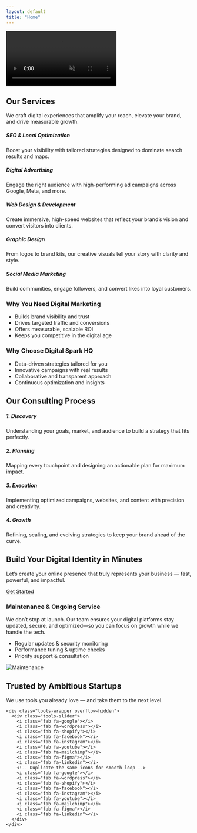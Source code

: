 ```yaml
---
layout: default
title: "Home"
---
```


<!-- Hero Section -->
<section id="hero" class="position-relative">
<video 
  id="heroVideo"
  autoplay 
  muted 
  loop 
  playsinline 
  preload="auto" 
  class="w-100 vh-100 object-fit-cover" 
  disablepictureinpicture 
  controlslist="nodownload nofullscreen noremoteplayback"
>
  <source src="{{ '/assets/videos/hero.mp4' | relative_url }}" type="video/mp4">
</video>
    <div class="scroll-down text-center position-absolute bottom-0 start-50 translate-middle-x mb-4">
    <a href="#services" class="text-white"><i class="fa fa-angle-down fa-2x"></i></a>
  </div>
</section>

<!-- Services Section -->
<section id="services" class="py-5 text-white text-center position-relative">
  <div class="container fade-in">
    <h2 class="fw-bold gradient-text mb-4">Our Services</h2>
    <p class="lead mb-5">We craft digital experiences that amplify your reach, elevate your brand, and drive measurable growth.</p>
    <div class="row justify-content-center g-4">
      <div class="col-md-4 col-sm-6">
        <div class="p-4 bg-dark rounded-4 h-100 service-card fade-in">
          <i class="fa fa-search fa-2x mb-3 text-primary"></i>
          <h5>SEO & Local Optimization</h5>
          <p>Boost your visibility with tailored strategies designed to dominate search results and maps.</p>
        </div>
      </div>
      <div class="col-md-4 col-sm-6">
        <div class="p-4 bg-dark rounded-4 h-100 service-card fade-in">
          <i class="fa fa-bullhorn fa-2x mb-3 text-primary"></i>
          <h5>Digital Advertising</h5>
          <p>Engage the right audience with high-performing ad campaigns across Google, Meta, and more.</p>
        </div>
      </div>
      <div class="col-md-4 col-sm-6">
        <div class="p-4 bg-dark rounded-4 h-100 service-card fade-in">
          <i class="fa fa-bullhorn fa-2x mb-3 text-primary"></i>
          <h5>Web Design & Development</h5>
          <p>Create immersive, high-speed websites that reflect your brand’s vision and convert visitors into clients.</p>
        </div>
      </div>
      <div class="col-md-4 col-sm-6">
        <div class="p-4 bg-dark rounded-4 h-100 service-card fade-in">
          <i class="fa fa-bullhorn fa-2x mb-3 text-primary"></i>
          <h5>Graphic Design</h5>
          <p>From logos to brand kits, our creative visuals tell your story with clarity and style.</p>
        </div>
      </div>
      <div class="col-md-4 col-sm-6">
        <div class="p-4 bg-dark rounded-4 h-100 service-card fade-in">
          <i class="fa fa-bullhorn fa-2x mb-3 text-primary"></i>
          <h5>Social Media Marketing</h5>
          <p>Build communities, engage followers, and convert likes into loyal customers.</p>
        </div>
      </div>
    </div>
  </div>
</section>

<!-- Why Digital Marketing vs Why Digital Spark HQ -->
<section id="why-digital" class="py-5 position-relative text-white">
  <div class="container fade-in">
    <div class="row align-items-center g-5">
      <div class="col-lg-6">
        <h3 class="fw-bold gradient-text mb-3">Why You Need Digital Marketing</h3>
        <ul class="list-unstyled">
          <li><i class="fa fa-check text-primary me-2"></i> Builds brand visibility and trust</li>
          <li><i class="fa fa-check text-primary me-2"></i> Drives targeted traffic and conversions</li>
          <li><i class="fa fa-check text-primary me-2"></i> Offers measurable, scalable ROI</li>
          <li><i class="fa fa-check text-primary me-2"></i> Keeps you competitive in the digital age</li>
        </ul>
      </div>
      <div class="col-lg-6">
        <h3 class="fw-bold gradient-text mb-3">Why Choose Digital Spark HQ</h3>
        <ul class="list-unstyled">
          <li><i class="fa fa-bolt text-primary me-2"></i> Data-driven strategies tailored for you</li>
          <li><i class="fa fa-lightbulb text-primary me-2"></i> Innovative campaigns with real results</li>
          <li><i class="fa fa-users text-primary me-2"></i> Collaborative and transparent approach</li>
          <li><i class="fa fa-chart-line text-primary me-2"></i> Continuous optimization and insights</li>
        </ul>
      </div>
    </div>
  </div>
</section>

<!-- Consulting Process -->
<section id="process" class="py-5 text-center text-white position-relative">
  <div class="container fade-in">
    <h2 class="fw-bold gradient-text mb-5">Our Consulting Process</h2>
    <div class="row g-4">
      <div class="col-md-3">
        <div class="process-step p-4 bg-dark rounded-4 h-100 fade-in">
          <i class="fa fa-comments fa-2x mb-3 text-primary"></i>
          <h5>1. Discovery</h5>
          <p>Understanding your goals, market, and audience to build a strategy that fits perfectly.</p>
        </div>
      </div>
      <div class="col-md-3">
        <div class="process-step p-4 bg-dark rounded-4 h-100 fade-in">
          <i class="fa fa-pencil-alt fa-2x mb-3 text-primary"></i>
          <h5>2. Planning</h5>
          <p>Mapping every touchpoint and designing an actionable plan for maximum impact.</p>
        </div>
      </div>
      <div class="col-md-3">
        <div class="process-step p-4 bg-dark rounded-4 h-100 fade-in">
          <i class="fa fa-cogs fa-2x mb-3 text-primary"></i>
          <h5>3. Execution</h5>
          <p>Implementing optimized campaigns, websites, and content with precision and creativity.</p>
        </div>
      </div>
      <div class="col-md-3">
        <div class="process-step p-4 bg-dark rounded-4 h-100 fade-in">
          <i class="fa fa-sync-alt fa-2x mb-3 text-primary"></i>
          <h5>4. Growth</h5>
          <p>Refining, scaling, and evolving strategies to keep your brand ahead of the curve.</p>
        </div>
      </div>
    </div>
  </div>
</section>

<!-- Build Your Digital Identity CTA -->
<section id="build-identity" class="py-5 text-center text-white position-relative">
  <div class="container fade-in">
    <h2 class="fw-bold gradient-text mb-4">Build Your Digital Identity in Minutes</h2>
    <p class="gradient-text mb-4">Let’s create your online presence that truly represents your business — fast, powerful, and impactful.</p>
    <a href="{{ '/contact' | relative_url }}" class="btn btn-primary px-4 py-2 rounded-pill">Get Started</a>
  </div>
</section>

<!-- Maintenance & Service -->
<section id="maintenance" class="py-5 position-relative text-white">
  <div class="container fade-in">
    <div class="row align-items-center g-5">
      <div class="col-lg-6 fade-in">
        <h3 class="fw-bold gradient-text mb-3">Maintenance & Ongoing Service</h3>
        <p>We don’t stop at launch. Our team ensures your digital platforms stay updated, secure, and optimized—so you can focus on growth while we handle the tech.</p>
        <ul class="list-unstyled">
          <li><i class="fa fa-shield-alt text-primary me-2"></i> Regular updates & security monitoring</li>
          <li><i class="fa fa-rocket text-primary me-2"></i> Performance tuning & uptime checks</li>
          <li><i class="fa fa-handshake text-primary me-2"></i> Priority support & consultation</li>
        </ul>
      </div>
      <div class="col-lg-6 text-center fade-in">
        <img src="{{ '/assets/images/maintenance.png' | relative_url }}" alt="Maintenance" class="img-fluid rounded-4">
      </div>
    </div>
  </div>
</section>

<!-- Tools We Use -->
<section id="tools" class="py-5 text-center text-white position-relative overflow-hidden">
  <div class="container fade-in">
    <h2 class="fw-bold gradient-text mb-2">Trusted by Ambitious Startups</h2>
    <p class="text-light mb-4">We use tools you already love — and take them to the next level.</p>

    <div class="tools-wrapper overflow-hidden">
      <div class="tools-slider">
        <i class="fab fa-google"></i>
        <i class="fab fa-wordpress"></i>
        <i class="fab fa-shopify"></i>
        <i class="fab fa-facebook"></i>
        <i class="fab fa-instagram"></i>
        <i class="fab fa-youtube"></i>
        <i class="fab fa-mailchimp"></i>
        <i class="fab fa-figma"></i>
        <i class="fab fa-linkedin"></i>
        <!-- Duplicate the same icons for smooth loop -->
        <i class="fab fa-google"></i>
        <i class="fab fa-wordpress"></i>
        <i class="fab fa-shopify"></i>
        <i class="fab fa-facebook"></i>
        <i class="fab fa-instagram"></i>
        <i class="fab fa-youtube"></i>
        <i class="fab fa-mailchimp"></i>
        <i class="fab fa-figma"></i>
        <i class="fab fa-linkedin"></i>
      </div>
    </div>
  </div>
</section>
